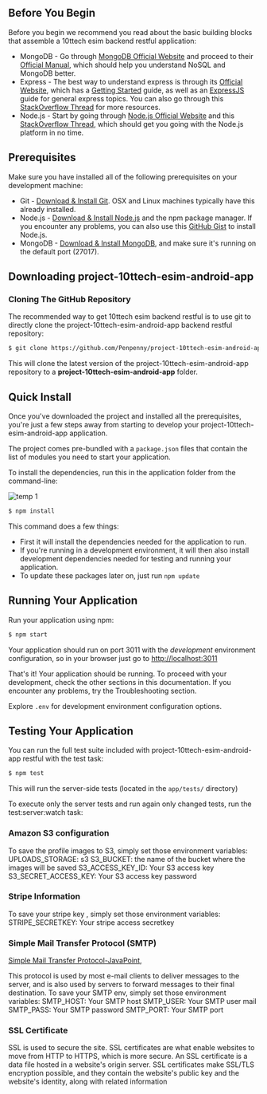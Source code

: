 ## Before You Begin
Before you begin we recommend you read about the basic building blocks that assemble a 10ttech esim backend restful application:
* MongoDB - Go through [MongoDB Official Website](http://mongodb.org/) and proceed to their [Official Manual](http://docs.mongodb.org/manual/), which should help you understand NoSQL and MongoDB better.
* Express - The best way to understand express is through its [Official Website](http://expressjs.com/), which has a [Getting Started](http://expressjs.com/starter/installing.html) guide, as well as an [ExpressJS](http://expressjs.com/en/guide/routing.html) guide for general express topics. You can also go through this [StackOverflow Thread](http://stackoverflow.com/questions/8144214/learning-express-for-node-js) for more resources.
* Node.js - Start by going through [Node.js Official Website](http://nodejs.org/) and this [StackOverflow Thread](http://stackoverflow.com/questions/2353818/how-do-i-get-started-with-node-js), which should get you going with the Node.js platform in no time.


## Prerequisites
Make sure you have installed all of the following prerequisites on your development machine:
* Git - [Download & Install Git](https://git-scm.com/downloads). OSX and Linux machines typically have this already installed.
* Node.js - [Download & Install Node.js](https://nodejs.org/en/download/) and the npm package manager. If you encounter any problems, you can also use this [GitHub Gist](https://gist.github.com/isaacs/579814) to install Node.js.
* MongoDB - [Download & Install MongoDB](http://www.mongodb.org/downloads), and make sure it's running on the default port (27017).

## Downloading project-10ttech-esim-android-app

### Cloning The GitHub Repository
The recommended way to get 10ttech esim backend restful is to use git to directly clone the project-10ttech-esim-android-app backend restful repository:

```bash
$ git clone https://github.com/Penpenny/project-10ttech-esim-android-app.git
```

This will clone the latest version of the project-10ttech-esim-android-app repository to a **project-10ttech-esim-android-app** folder.


## Quick Install
Once you've downloaded the project and installed all the prerequisites, you're just a few steps away from starting to develop your project-10ttech-esim-android-app application.

The project comes pre-bundled with a `package.json` files that contain the list of modules you need to start your application.

To install the dependencies, run this in the application folder from the command-line:

![temp 1](https://user-images.githubusercontent.com/101380637/183403837-5f29113d-e158-45e8-8ea8-2652a75a41b5.jpg)


```bash
$ npm install
```

This command does a few things:
* First it will install the dependencies needed for the application to run.
* If you're running in a development environment, it will then also install development dependencies needed for testing and running your application.
* To update these packages later on, just run `npm update`

## Running Your Application

Run your application using npm:

```bash
$ npm start
```

Your application should run on port 3011 with the *development* environment configuration, so in your browser just go to [http://localhost:3011](http://localhost:3011)

That's it! Your application should be running. To proceed with your development, check the other sections in this documentation.
If you encounter any problems, try the Troubleshooting section.

Explore `.env` for development environment configuration options.

## Testing Your Application
You can run the full test suite included with project-10ttech-esim-android-app restful with the test task:

```bash
$ npm test
```
This will run the server-side tests (located in the `app/tests/` directory)

To execute only the server tests and run again only changed tests, run the test:server:watch task:


### Amazon S3 configuration

To save the profile images to S3, simply set those environment variables:
UPLOADS_STORAGE: s3
S3_BUCKET: the name of the bucket where the images will be saved
S3_ACCESS_KEY_ID: Your S3 access key
S3_SECRET_ACCESS_KEY: Your S3 access key password


### Stripe Information

To save your stripe key , simply set those environment variables:
STRIPE_SECRETKEY: Your stripe access secretkey


### Simple Mail Transfer Protocol (SMTP)
[Simple Mail Transfer Protocol-JavaPoint](https://www.javatpoint.com/simple-mail-transfer-protocol),

This protocol is used by most e-mail clients to deliver messages to the server, and is also used by servers to forward messages to their final destination.
To save your SMTP env, simply set those environment variables:
SMTP_HOST: Your SMTP host
SMTP_USER: Your SMTP user mail
SMTP_PASS: Your SMTP password
SMTP_PORT: Your SMTP port


### SSL Certificate
SSL is used to secure the site.
SSL certificates are what enable websites to move from HTTP to HTTPS, which is more secure. 
An SSL certificate is a data file hosted in a website's origin server.
SSL certificates make SSL/TLS encryption possible, and they contain the website's public key and the website's identity, along with related information
